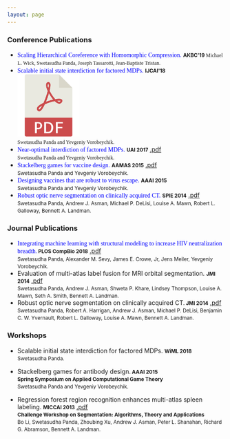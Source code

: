 ```yaml
---
layout: page
---
```


### Conference Publications

* <span style="color: blue; font-family: 'verdana'; font-size: 14px;">Scaling Hierarchical Coreference with Homomorphic Compression.</span> <small><b>AKBC'19 </b></small><span style="font-family: 'verdana'; font-size: 12px;">Michael L. Wick, Swetasudha Panda, Joseph Tassarotti, Jean-Baptiste Tristan.</span>
* <span style="color: blue; font-family: 'verdana'; font-size: 14px;">Scalable initial state interdiction for factored MDPs.</span> <small><b>IJCAI'18</b></small> [<img src="pdf_icon.png" width="30%" height="30%">](https://www.ijcai.org/proceedings/2018/0667.pdf)<br />
 <span style="font-family: 'verdana'; font-size: 12px;">Swetasudha Panda and Yevgeniy Vorobeychik.</span>
* <span style="color: blue; font-family: 'verdana'; font-size: 14px;">Near-optimal interdiction of factored MDPs.</span> <small><b>UAI 2017</b></small> [.pdf](http://www.auai.org/uai2017/proceedings/papers/62.pdf)<br />
<span style="font-family: 'verdana'; font-size: 12px;">Swetasudha Panda and Yevgeniy Vorobeychik.</span>
* <span style="color: blue; font-family: 'verdana'; font-size: 14px;">Stackelberg games for vaccine design.</span> <small><b>AAMAS 2015</b></small> [.pdf](http://www.vorobeychik.com/2015/abdesign.pdf)<br />
  <small>Swetasudha Panda and Yevgeniy Vorobeychik.</small>
* <span style="color: blue; font-family: 'verdana'; font-size: 14px;">Designing vaccines that are robust to virus escape.</span> <small><b>AAAI 2015</b></small> <br />
<small> Swetasudha Panda and Yevgeniy Vorobeychik.</small>
* <span style="color: blue; font-family: 'verdana'; font-size: 14px;">Robust optic nerve segmentation on clinically acquired CT.</span> <small><b>SPIE 2014</b></small> [.pdf](https://www.ncbi.nlm.nih.gov/pmc/articles/PMC4013110/pdf/nihms550000.pdf)<br />
<small>  Swetasudha Panda, Andrew J. Asman, Michael P. DeLisi, Louise A. Mawn, Robert L. Galloway,
Bennett A. Landman.</small>

### Journal Publications

* <span style="color: blue; font-family: 'verdana'; font-size: 14px;">Integrating machine learning with structural modeling to increase HIV neutralization breadth.</span><small><b> PLOS CompBio 2018</b></small> [.pdf](https://journals.plos.org/ploscompbiol/article/file?id=10.1371/journal.pcbi.1005999&type=printable)<br />
<small> Swetasudha Panda, Alexander M. Sevy, James E. Crowe, Jr, Jens Meiler, Yevgeniy Vorobeychik.</small>
* Evaluation of multi-atlas label fusion for MRI orbital segmentation. <small><b> JMI 2014</b></small> [.pdf](https://www.ncbi.nlm.nih.gov/pmc/articles/PMC4280790/pdf/JMI-001-024002.pdf)<br />
<small>Swetasudha Panda, Andrew J. Asman, Shweta P. Khare, Lindsey Thompson, Louise A. Mawn, Seth
A. Smith, Bennett A. Landman. </small>
* Robust optic nerve segmentation on clinically acquired CT.<small><b> JMI 2014</b></small> [.pdf](https://www.ncbi.nlm.nih.gov/pmc/articles/PMC4013110/pdf/nihms550000.pdf)<br />
<small>Swetasudha Panda, Robert A. Harrigan, Andrew J. Asman, Michael P. DeLisi, Benjamin C. W.
Yvernault, Robert L. Galloway, Louise A. Mawn, Bennett A. Landman.</small>

### Workshops
* Scalable initial state interdiction for factored MDPs. <small><b> WiML 2018</b></small> <br />
<small>Swetasudha Panda.</small>

* Stackelberg games for antibody design.<small><b> AAAI 2015 </b> </small> <br />
<small><b>Spring Symposium on Applied Computational Game Theory</b> </small> <br />
<small>Swetasudha Panda and Yevgeniy Vorobeychik.</small>

* Regression forest region recognition enhances multi-atlas spleen labeling.  <small><b>MICCAI 2013</b></small> [.pdf](http://citeseerx.ist.psu.edu/viewdoc/download?doi=10.1.1.701.232&rep=rep1&type=pdf)<br /> <small><b>Challenge Workshop on Segmentation: Algorithms, Theory and Applications</b> </small> <br />
<small>Bo Li, Swetasudha Panda, Zhoubing Xu, Andrew J. Asman, Peter L. Shanahan, Richard G. Abramson,
Bennett A. Landman.</small>
